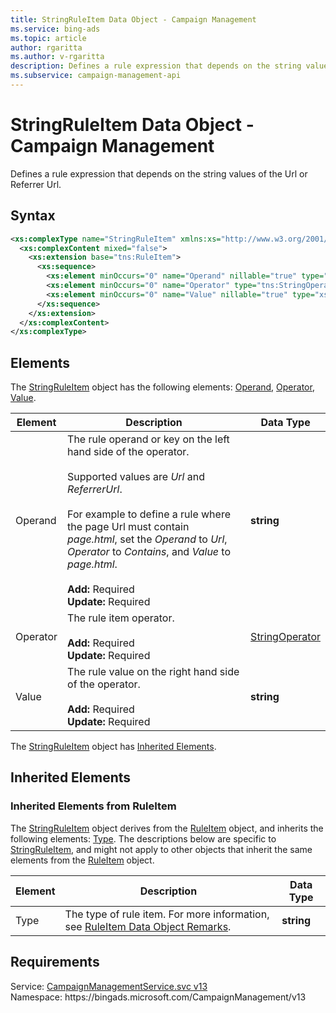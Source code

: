 ```yaml
---
title: StringRuleItem Data Object - Campaign Management
ms.service: bing-ads
ms.topic: article
author: rgaritta
ms.author: v-rgaritta
description: Defines a rule expression that depends on the string values of the Url or Referrer Url.
ms.subservice: campaign-management-api
---
```

# StringRuleItem Data Object - Campaign Management
Defines a rule expression that depends on the string values of the Url or Referrer Url.

## Syntax
```xml
<xs:complexType name="StringRuleItem" xmlns:xs="http://www.w3.org/2001/XMLSchema">
  <xs:complexContent mixed="false">
    <xs:extension base="tns:RuleItem">
      <xs:sequence>
        <xs:element minOccurs="0" name="Operand" nillable="true" type="xs:string" />
        <xs:element minOccurs="0" name="Operator" type="tns:StringOperator" />
        <xs:element minOccurs="0" name="Value" nillable="true" type="xs:string" />
      </xs:sequence>
    </xs:extension>
  </xs:complexContent>
</xs:complexType>
```

## <a name="elements"></a>Elements

The [StringRuleItem](stringruleitem.md) object has the following elements: [Operand](#operand), [Operator](#operator), [Value](#value).

|Element|Description|Data Type|
|-----------|---------------|-------------|
|<a name="operand"></a>Operand|The rule operand or key on the left hand side of the operator. <br/><br/>Supported values are *Url* and *ReferrerUrl*.<br/><br/>For example to define a rule where the page Url must contain *page.html*, set the *Operand* to *Url*, *Operator* to *Contains*, and *Value* to *page.html*.<br/><br/>**Add:** Required<br/>**Update:** Required|**string**|
|<a name="operator"></a>Operator|The rule item operator.<br/><br/>**Add:** Required<br/>**Update:** Required|[StringOperator](stringoperator.md)|
|<a name="value"></a>Value|The rule value on the right hand side of the operator.<br/><br/>**Add:** Required<br/>**Update:** Required|**string**|

The [StringRuleItem](stringruleitem.md) object has [Inherited Elements](#inheritedelements).

## <a name="inheritedelements"></a>Inherited Elements

### <a name="inheritedelementsruleitem"></a>Inherited Elements from RuleItem
The [StringRuleItem](stringruleitem.md) object derives from the [RuleItem](ruleitem.md) object, and inherits the following elements: [Type](#type). The descriptions below are specific to [StringRuleItem](stringruleitem.md), and might not apply to other objects that inherit the same elements from the [RuleItem](ruleitem.md) object.  

|Element|Description|Data Type|
|-----------|---------------|-------------|
|<a name="type"></a>Type|The type of rule item. For more information, see [RuleItem Data Object Remarks](ruleitem.md#remarks).|**string**|

## Requirements
Service: [CampaignManagementService.svc v13](https://campaign.api.bingads.microsoft.com/Api/Advertiser/CampaignManagement/v13/CampaignManagementService.svc)  
Namespace: https\://bingads.microsoft.com/CampaignManagement/v13  

